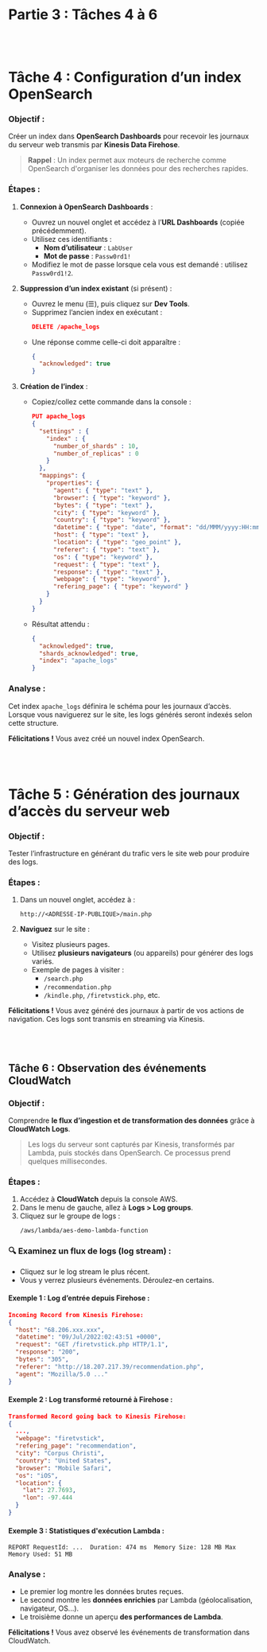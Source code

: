 #  **Partie 3 : Tâches 4 à 6**

<br/>
<br/>

#  **Tâche 4 : Configuration d’un index OpenSearch**

###  Objectif :
Créer un index dans **OpenSearch Dashboards** pour recevoir les journaux du serveur web transmis par **Kinesis Data Firehose**.

>  **Rappel** : Un index permet aux moteurs de recherche comme OpenSearch d'organiser les données pour des recherches rapides.

###  Étapes :

1. **Connexion à OpenSearch Dashboards** :
   - Ouvrez un nouvel onglet et accédez à l’**URL Dashboards** (copiée précédemment).
   - Utilisez ces identifiants :
     - **Nom d’utilisateur** : `LabUser`
     - **Mot de passe** : `Passw0rd1!`
   - Modifiez le mot de passe lorsque cela vous est demandé : utilisez `Passw0rd1!2`.

2. **Suppression d’un index existant** (si présent) :
   - Ouvrez le menu (☰), puis cliquez sur **Dev Tools**.
   - Supprimez l’ancien index en exécutant :
     ```json
     DELETE /apache_logs
     ```
   - Une réponse comme celle-ci doit apparaître :
     ```json
     {
       "acknowledged": true
     }
     ```

3. **Création de l’index** :
   - Copiez/collez cette commande dans la console :

     ```json
     PUT apache_logs
     {
       "settings" : {
         "index" : {
           "number_of_shards" : 10,
           "number_of_replicas" : 0
         }
       },
       "mappings": {
         "properties": {
           "agent": { "type": "text" },
           "browser": { "type": "keyword" },
           "bytes": { "type": "text" },
           "city": { "type": "keyword" },
           "country": { "type": "keyword" },
           "datetime": { "type": "date", "format": "dd/MMM/yyyy:HH:mm:ss Z" },
           "host": { "type": "text" },
           "location": { "type": "geo_point" },
           "referer": { "type": "text" },
           "os": { "type": "keyword" },
           "request": { "type": "text" },
           "response": { "type": "text" },
           "webpage": { "type": "keyword" },
           "refering_page": { "type": "keyword" }
         }
       }
     }
     ```

   - Résultat attendu :
     ```json
     {
       "acknowledged": true,
       "shards_acknowledged": true,
       "index": "apache_logs"
     }
     ```

###  Analyse :
Cet index `apache_logs` définira le schéma pour les journaux d’accès. Lorsque vous naviguerez sur le site, les logs générés seront indexés selon cette structure.

 **Félicitations !** Vous avez créé un nouvel index OpenSearch.

<br/>
<br/>

# **Tâche 5 : Génération des journaux d’accès du serveur web**

### Objectif :
Tester l’infrastructure en générant du trafic vers le site web pour produire des logs.

### Étapes :

1. Dans un nouvel onglet, accédez à :
   ```
   http://<ADRESSE-IP-PUBLIQUE>/main.php
   ```

2. **Naviguez** sur le site :
   - Visitez plusieurs pages.
   - Utilisez **plusieurs navigateurs** (ou appareils) pour générer des logs variés.
   - Exemple de pages à visiter :
     - `/search.php`
     - `/recommendation.php`
     - `/kindle.php`, `/firetvstick.php`, etc.

**Félicitations !** Vous avez généré des journaux à partir de vos actions de navigation. Ces logs sont transmis en streaming via Kinesis.

<br/>
<br/>

##  **Tâche 6 : Observation des événements CloudWatch**

### Objectif :
Comprendre **le flux d’ingestion et de transformation des données** grâce à **CloudWatch Logs**.

> Les logs du serveur sont capturés par Kinesis, transformés par Lambda, puis stockés dans OpenSearch. Ce processus prend quelques millisecondes.

### Étapes :

1. Accédez à **CloudWatch** depuis la console AWS.
2. Dans le menu de gauche, allez à **Logs > Log groups**.
3. Cliquez sur le groupe de logs :
   ```
   /aws/lambda/aes-demo-lambda-function
   ```

### 🔍 Examinez un **flux de logs (log stream)** :
- Cliquez sur le log stream le plus récent.
- Vous y verrez plusieurs événements. Déroulez-en certains.

#### Exemple 1 : Log d’entrée depuis Firehose :
```json
Incoming Record from Kinesis Firehose:
{
  "host": "68.206.xxx.xxx",
  "datetime": "09/Jul/2022:02:43:51 +0000",
  "request": "GET /firetvstick.php HTTP/1.1",
  "response": "200",
  "bytes": "305",
  "referer": "http://18.207.217.39/recommendation.php",
  "agent": "Mozilla/5.0 ..."
}
```

#### Exemple 2 : Log transformé retourné à Firehose :
```json
Transformed Record going back to Kinesis Firehose:
{
  ...,
  "webpage": "firetvstick",
  "refering_page": "recommendation",
  "city": "Corpus Christi",
  "country": "United States",
  "browser": "Mobile Safari",
  "os": "iOS",
  "location": {
    "lat": 27.7693,
    "lon": -97.444
  }
}
```

#### Exemple 3 : Statistiques d'exécution Lambda :
```
REPORT RequestId: ...  Duration: 474 ms  Memory Size: 128 MB Max Memory Used: 51 MB
```

### Analyse :
- Le premier log montre les données brutes reçues.
- Le second montre les **données enrichies** par Lambda (géolocalisation, navigateur, OS...).
- Le troisième donne un aperçu **des performances de Lambda**.

**Félicitations !** Vous avez observé les événements de transformation dans CloudWatch.

